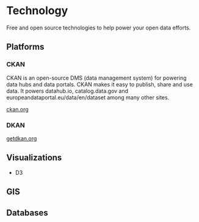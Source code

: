 # Technology

Free and open source technologies to help power your open data efforts.

## Platforms

### CKAN

CKAN is an open-source DMS \(data management system\) for powering data hubs and data portals. CKAN makes it easy to publish, share and use data. It powers datahub.io, catalog.data.gov and europeandataportal.eu/data/en/dataset among many other sites.

[ckan.org](http://ckan.org/)

### DKAN

[getdkan.org](https://getdkan.org)

## Visualizations

* D3

## GIS



## Databases



